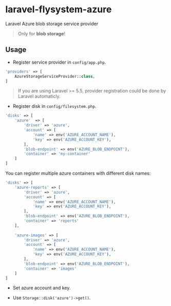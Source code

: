 # laravel-flysystem-azure

Laravel Azure blob storage service provider

> Only for **blob storage**!

## Usage

- Register service provider in `config/app.php`.

```php
'providers' => [
    AzureStorageServiceProvider::class,
]
```

> If you are using Laravel >= 5.5, provider registration could be done by Laravel automaticly.

- Register disk in `config/filesystem.php`.

```php
'disks' => [
    'azure'  => [
        'driver' => 'azure',
        'account' => [
            'name' => env('AZURE_ACCOUNT_NAME'),
            'key' => env('AZURE_ACCOUNT_KEY'),
        ],
        'blob-endpoint' => env('AZURE_BLOB_ENDPOINT'),
        'container' => 'my-container'
    ]
]
```

You can register multiple azure containers with different disk names:

```php
'disks' => [
    'azure-reports' => [
        'driver' => 'azure',
        'account' => [
            'name' => env('AZURE_ACCOUNT_NAME'),
            'key' => env('AZURE_ACCOUNT_KEY'),
        ],
        'blob-endpoint' => env('AZURE_BLOB_ENDPOINT'),
        'container' => 'reports'
    ],
    
    'azure-images' => [
        'driver' => 'azure',
        'account' => [
            'name' => env('AZURE_ACCOUNT_NAME'),
            'key' => env('AZURE_ACCOUNT_KEY'),
        ],
        'blob-endpoint' => env('AZURE_BLOB_ENDPOINT'),
        'container' => 'images'
    ]
]
```

- Set azure account and key.

- Use `Storage::disk('azure')->get()`.
